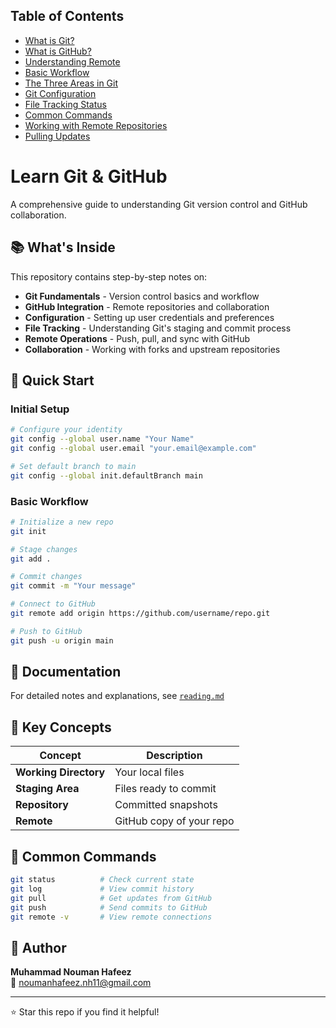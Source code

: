 ## Table of Contents
- [What is Git?](#what-is-git)
- [What is GitHub?](#what-is-github)
- [Understanding Remote](#understanding-remote)
- [Basic Workflow](#basic-workflow)
- [The Three Areas in Git](#the-three-areas-in-git)
- [Git Configuration](#git-configuration)
- [File Tracking Status](#file-tracking-status)
- [Common Commands](#common-commands)
- [Working with Remote Repositories](#working-with-remote-repositories)
- [Pulling Updates](#pulling-updates)

# Learn Git & GitHub

A comprehensive guide to understanding Git version control and GitHub collaboration.

## 📚 What's Inside

This repository contains step-by-step notes on:

- **Git Fundamentals** - Version control basics and workflow
- **GitHub Integration** - Remote repositories and collaboration
- **Configuration** - Setting up user credentials and preferences
- **File Tracking** - Understanding Git's staging and commit process
- **Remote Operations** - Push, pull, and sync with GitHub
- **Collaboration** - Working with forks and upstream repositories

## 🚀 Quick Start

### Initial Setup

```bash
# Configure your identity
git config --global user.name "Your Name"
git config --global user.email "your.email@example.com"

# Set default branch to main
git config --global init.defaultBranch main
```

### Basic Workflow

```bash
# Initialize a new repo
git init

# Stage changes
git add .

# Commit changes
git commit -m "Your message"

# Connect to GitHub
git remote add origin https://github.com/username/repo.git

# Push to GitHub
git push -u origin main
```

## 📖 Documentation

For detailed notes and explanations, see [`reading.md`](reading.md)

## 🎯 Key Concepts

| Concept | Description |
|---------|-------------|
| **Working Directory** | Your local files |
| **Staging Area** | Files ready to commit |
| **Repository** | Committed snapshots |
| **Remote** | GitHub copy of your repo |

## 🔧 Common Commands

```bash
git status          # Check current state
git log             # View commit history
git pull            # Get updates from GitHub
git push            # Send commits to GitHub
git remote -v       # View remote connections
```

## 📝 Author

**Muhammad Nouman Hafeez**  
📧 noumanhafeez.nh11@gmail.com

---

⭐ Star this repo if you find it helpful!
